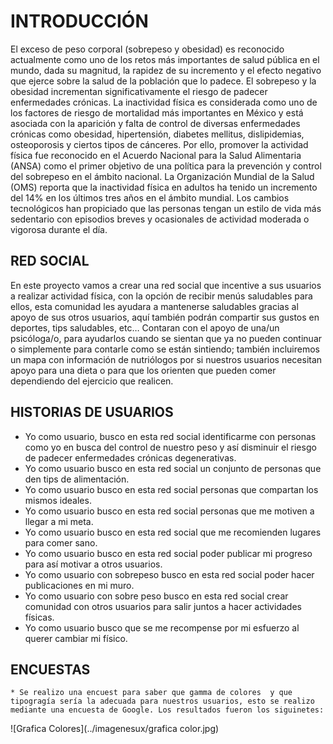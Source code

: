 # INTRODUCCIÓN

El exceso de peso corporal (sobrepeso y obesidad) es reconocido actualmente como uno de los retos más importantes de salud pública en el mundo, dada su magnitud, la rapidez de su incremento y el efecto negativo que ejerce sobre la salud de la población que lo padece. El sobrepeso y la obesidad incrementan significativamente el riesgo de padecer enfermedades crónicas.
La inactividad física es considerada como uno de los factores de riesgo de mortalidad más importantes en México y está asociada con la aparición y falta de control de diversas enfermedades crónicas como obesidad, hipertensión, diabetes mellitus, dislipidemias, osteoporosis y ciertos tipos de cánceres. Por ello, promover la actividad física fue reconocido en el Acuerdo Nacional para la Salud Alimentaria (ANSA) como el primer objetivo de una política para la prevención y control del sobrepeso en el ámbito nacional. La Organización Mundial de la Salud (OMS) reporta que la inactividad física en adultos ha tenido un incremento del 14% en los últimos tres años en el ámbito mundial. Los cambios tecnológicos han propiciado que las personas tengan un estilo de vida más sedentario con episodios breves y ocasionales de actividad moderada o vigorosa durante el día.

## RED SOCIAL

En este proyecto vamos a crear una red social que incentive a sus usuarios a realizar actividad física, con la opción de recibir menús saludables para ellos, esta comunidad les ayudara a mantenerse saludables gracias al apoyo de sus otros usuarios, aquí también podrán compartir sus gustos en deportes, tips saludables, etc…
Contaran con el apoyo de una/un psicóloga/o, para ayudarlos cuando se sientan que ya no pueden continuar o simplemente para contarle como se están sintiendo; también incluiremos un mapa con información de nutriólogos por si nuestros usuarios necesitan apoyo para una dieta o para que los orienten que pueden  comer dependiendo del ejercicio que realicen.

## HISTORIAS DE USUARIOS

* Yo como usuario, busco en esta red social identificarme con personas como yo en busca del control de nuestro peso y así disminuir el riesgo de padecer enfermedades crónicas degenerativas.
* Yo como usuario busco en esta red social un conjunto de personas que den tips de alimentación.
* Yo como usuario busco en esta red social personas que compartan los mismos ideales.
* Yo como usuario busco en esta red social personas que me motiven a llegar a mi meta.
* Yo como usuario busco en esta red social que me recomienden lugares para comer sano.
* Yo como usuario busco en esta red social poder publicar mi progreso para así motivar a otros usuarios.
* Yo como usuario con sobrepeso busco en esta red social poder hacer publicaciones en mi muro.
* Yo como usuario con sobre peso busco en esta red social crear comunidad con otros usuarios para salir juntos a hacer actividades físicas.
* Yo como usuario busco que se me recompense por mi esfuerzo al querer cambiar mi físico.

## ENCUESTAS

    * Se realizo una encuest para saber que gamma de colores  y que tipogragía sería la adecuada para nuestros usuarios, esto se realizo mediante una encuesta de Google. Los resultados fueron los siguinetes:

![Grafica Colores](../imagenesux/grafica color.jpg)
